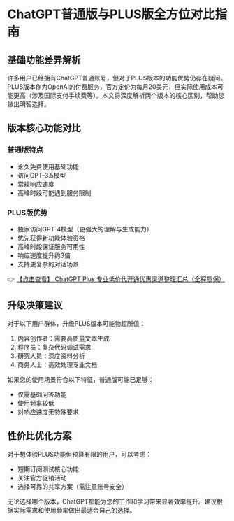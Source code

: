 # ChatGPT普通版与PLUS版全方位对比指南

## 基础功能差异解析

许多用户已经拥有ChatGPT普通账号，但对于PLUS版本的功能优势仍存在疑问。PLUS版本作为OpenAI的付费服务，官方定价为每月20美元，但实际使用成本可能更高（涉及国际支付手续费等）。本文将深度解析两个版本的核心区别，帮助您做出明智选择。

## 版本核心功能对比

### 普通版特点
- 永久免费使用基础功能
- 访问GPT-3.5模型
- 常规响应速度
- 高峰时段可能遇到服务限制

### PLUS版优势
- 独家访问GPT-4模型（更强大的理解与生成能力）
- 优先获得新功能体验资格
- 高峰时段保证服务可用性
- 响应速度提升约3倍
- 支持更复杂的对话场景

👉 [【点击查看】 ChatGPT Plus 专业低价代开通优惠渠道整理汇总（全程质保）](https://bit.ly/DaiKai)

## 升级决策建议

对于以下用户群体，升级PLUS版本可能物超所值：
1. 内容创作者：需要高质量文本生成
2. 程序员：复杂代码调试需求
3. 研究人员：深度资料分析
4. 商务人士：高效处理专业文档

如果您的使用场景符合以下特征，普通版可能已足够：
- 仅需基础问答功能
- 使用频率较低
- 对响应速度无特殊要求

## 性价比优化方案

对于想体验PLUS功能但预算有限的用户，可以考虑：
- 短期订阅测试核心功能
- 关注官方促销活动
- 选择可靠的共享方案（需注意账号安全）

无论选择哪个版本，ChatGPT都能为您的工作和学习带来显著效率提升。建议根据实际需求和使用频率做出最适合自己的选择。